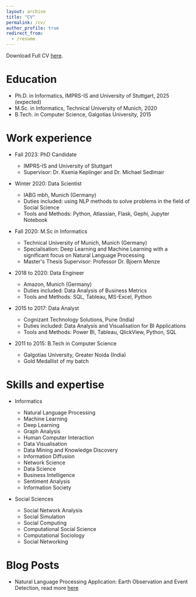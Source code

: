 ```yaml
---
layout: archive
title: "CV"
permalink: /cv/
author_profile: true
redirect_from:
  - /resume
---
```


<!-- {% include base_path %} -->
Download Full CV [here]().


Education
======
* Ph.D. in Informatics, IMPRS-IS and University of Stuttgart, 2025 (expected)
* M.Sc. in Informatics, Technical University of Munich, 2020
* B.Tech. in Computer Science, Galgotias University, 2015


Work experience
======
* Fall 2023: PhD Candidate
  * IMPRS-IS and University of Stuttgart
  * Supervisor: Dr. Ksenia Keplinger and Dr. Michael Sedlmair

* Winter 2020: Data Scientist
  * IABG mbh, Munich (Germany)
  * Duties included: using NLP methods to solve problems in the field of Social Science
  * Tools and Methods: Python, Atlassian, Flask, Gephi, Jupyter Notebook

* Fall 2020: M.Sc in Informatics
  * Technical University of Munich, Munich (Germany)
  * Specialisation: Deep Learning and Machine Learning with a significant focus on Natural Language Processing
  * Master's Thesis Supervisor: Professor Dr. Bjoern Menze

* 2018 to 2020: Data Engineer
  * Amazon, Munich (Germany)
  * Duties included: Data Analysis of Business Metrics
  * Tools and Methods: SQL, Tableau, MS-Excel, Python

* 2015 to 2017: Data Analyst
  * Cognizant Technology Solutions, Pune (India)
  * Duties included: Data Analysis and Visualisation for BI Applications
  * Tools and Methods: Power BI, Tableau, QlickView, Python, SQL

* 2011 to 2015: B.Tech in Computer Science
  * Galgotias University, Greater Noida (India)
  * Gold Medallist of my batch


Skills and expertise
======
* Informatics
  * Natural Language Processing
  * Machine Learning
  * Deep Learning
  * Graph Analysis
  * Human Computer Interaction
  * Data Visualisation
  * Data Mining and Knowledge Discovery
  * Information Diffusion
  * Network Science
  * Data Science
  * Business Intelligence
  * Sentiment Analysis
  * Information Society

* Social Sciences
  * Social Network Analysis
  * Social Simulation
  * Social Computing
  * Computational Social Science
  * Computational Sociology
  * Social Networking


<!-- Publications
======
  <ul>{% for post in site.publications %}
    {% include archive-single-cv.html %}
  {% endfor %}</ul> -->


Blog Posts
======
  * Natural Language Processing Application: Earth Observation and Event Detection, read more [here](https://iabg-ai.medium.com/natural-language-processing-application-earth-observation-and-event-detection-62d7c17fe796)


<!-- Teaching
======
  <ul>{% for post in site.teaching %}
    {% include archive-single-cv.html %}
  {% endfor %}</ul>


Service and leadership
======
* Currently signed in to 43 different slack teams -->
